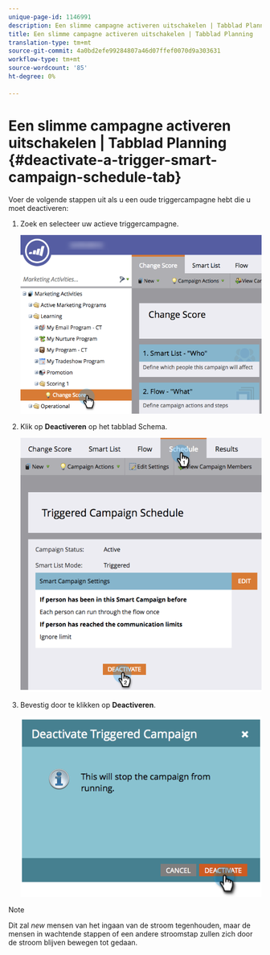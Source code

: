 ```yaml
---
unique-page-id: 1146991
description: Een slimme campagne activeren uitschakelen | Tabblad Planning - Marketo Docs - Productdocumentatie
title: Een slimme campagne activeren uitschakelen | Tabblad Planning
translation-type: tm+mt
source-git-commit: 4a0bd2efe99284807a46d07ffef0070d9a303631
workflow-type: tm+mt
source-wordcount: '85'
ht-degree: 0%

---
```



# Een slimme campagne activeren uitschakelen | Tabblad Planning {#deactivate-a-trigger-smart-campaign-schedule-tab}

Voer de volgende stappen uit als u een oude triggercampagne hebt die u moet deactiveren:

1. Zoek en selecteer uw actieve triggercampagne.

   ![](assets/selectprogram-hands.png)

1. Klik op **Deactiveren** op het tabblad Schema.

   ![](assets/deactivateprogram-hands.png)

1. Bevestig door te klikken op **Deactiveren**.

   ![](assets/image2014-9-22-13-3a59-3a6.png)

>[!NOTE]
>
>Dit zal *new* mensen van het ingaan van de stroom tegenhouden, maar de mensen in wachtende stappen of een andere stroomstap zullen zich door de stroom blijven bewegen tot gedaan.
